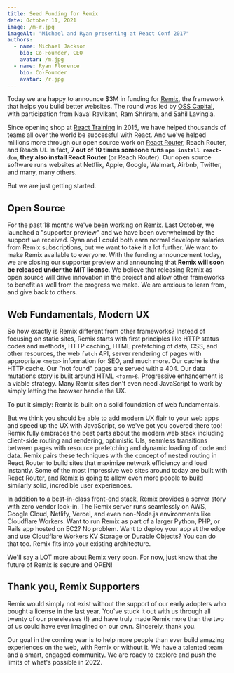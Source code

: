 ```yaml
---
title: Seed Funding for Remix
date: October 11, 2021
image: /m-r.jpg
imageAlt: "Michael and Ryan presenting at React Conf 2017"
authors:
  - name: Michael Jackson
    bio: Co-Founder, CEO
    avatar: /m.jpg
  - name: Ryan Florence
    bio: Co-Founder
    avatar: /r.jpg
---
```


Today we are happy to announce $3M in funding for [Remix](https://remix.run), the framework that helps you build better websites. The round was led by [OSS Capital](https://oss.capital/), with participation from Naval Ravikant, Ram Shriram, and Sahil Lavingia.

Since opening shop at [React Training](https://reacttraining.com) in 2015, we have helped thousands of teams all over the world be successful with React. And we've helped millions more through our open source work on [React Router](https://reactrouter.com), Reach Router, and Reach UI. In fact, **7 out of 10 times someone runs `npm install react-dom`, they also install React Router** (or Reach Router). Our open source software runs websites at Netflix, Apple, Google, Walmart, Airbnb, Twitter, and many, many others.

But we are just getting started.

## Open Source

For the past 18 months we've been working on [Remix](https://remix.run). Last October, we launched a "supporter preview" and we have been overwhelmed by the support we received. Ryan and I could both earn normal developer salaries from Remix subscriptions, but we want to take it a lot further. We want to make Remix available to everyone. With the funding announcement today, we are closing our supporter preview and announcing that **Remix will soon be released under the MIT license**. We believe that releasing Remix as open source will drive innovation in the project and allow other frameworks to benefit as well from the progress we make. We are anxious to learn from, and give back to others.

## Web Fundamentals, Modern UX

So how exactly is Remix different from other frameworks? Instead of focusing on static sites, Remix starts with first principles like HTTP status codes and methods, HTTP caching, HTML prefetching of data, CSS, and other resources, the web `fetch` API, server rendering of pages with appropriate `<meta>` information for SEO, and much more. Our cache is the HTTP cache. Our "not found" pages are served with a 404. Our data mutations story is built around HTML `<form>`s. Progressive enhancement is a viable strategy. Many Remix sites don't even need JavaScript to work by simply letting the browser handle the UX.

To put it simply: Remix is built on a solid foundation of web fundamentals.

But we think you should be able to add modern UX flair to your web apps and speed up the UX with JavaScript, so we've got you covered there too! Remix fully embraces the best parts about the modern web stack including client-side routing and rendering, optimistic UIs, seamless transitions between pages with resource prefetching and dynamic loading of code and data. Remix pairs these techniques with the concept of nested routing in React Router to build sites that maximize network efficiency and load instantly. Some of the most impressive web sites around today are built with React Router, and Remix is going to allow even more people to build similarly solid, incredible user experiences.

In addition to a best-in-class front-end stack, Remix provides a server story with zero vendor lock-in. The Remix server runs seamlessly on AWS, Google Cloud, Netlify, Vercel, and even non-Node.js environments like Cloudflare Workers. Want to run Remix as part of a larger Python, PHP, or Rails app hosted on EC2? No problem. Want to deploy your app at the edge and use Cloudflare Workers KV Storage or Durable Objects? You can do that too. Remix fits into your existing architecture.

We'll say a LOT more about Remix very soon. For now, just know that the future of Remix is secure and OPEN!

## Thank you, Remix Supporters

Remix would simply not exist without the support of our early adopters who bought a license in the last year. You've stuck it out with us through all twenty of our prereleases (!) and have truly made Remix more than the two of us could have ever imagined on our own. Sincerely, thank you.

Our goal in the coming year is to help more people than ever build amazing experiences on the web, with Remix or without it. We have a talented team and a smart, engaged community. We are ready to explore and push the limits of what's possible in 2022.
